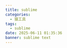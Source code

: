 ```yaml
---
title: sublime
categories:
  - 猿工具
tags:
  - sublime
date: 2025-06-11 01:35:36
banner: sublime text
---
```


